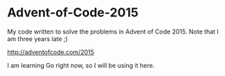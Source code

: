# Advent-of-Code-2015

My code written to solve the problems in Advent of Code 2015. Note that I am three years late ;)

http://adventofcode.com/2015

I am learning Go right now, so I will be using it here.
